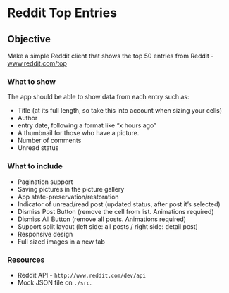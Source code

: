 # Reddit Top Entries

## Objective

Make a simple Reddit client that shows the top 50 entries from Reddit - www.reddit.com/top

### What to show

The app should be able to show data from each entry such as:

- Title (at its full length, so take this into account when sizing your cells)
- Author
- entry date, following a format like “x hours ago”
- A thumbnail for those who have a picture.
- Number of comments
- Unread status

### What to include

- Pagination support
- Saving pictures in the picture gallery
- App state-preservation/restoration
- Indicator of unread/read post (updated status, after post it’s selected)
- Dismiss Post Button (remove the cell from list. Animations required)
- Dismiss All Button (remove all posts. Animations required)
- Support split layout (left side: all posts / right side: detail post)
- Responsive design
- Full sized images in a new tab

### Resources

- Reddit API - `http://www.reddit.com/dev/api`
- Mock JSON file on `./src`.
